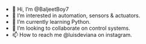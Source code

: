 - 👋 Hi, I’m @BaljeetBoy7
- 👀 I’m interested in automation, sensors & actuators.
- 🌱 I’m currently learning Python.
- 💞️ I’m looking to collaborate on control systems.  
- 📫 How to reach me @luisdeviana on instagram.

<!---
BaljeetBoy7/BaljeetBoy7 is a ✨ special ✨ repository because its `README.md` (this file) appears on your GitHub profile.
You can click the Preview link to take a look at your changes.
--->
